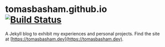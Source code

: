 # tomasbasham.github.io [![Build Status](https://travis-ci.com/tomasbasham/tomasbasham.github.io.svg?branch=master)](https://travis-ci.com/tomasbasham/tomasbasham.github.io)

A Jekyll blog to exhibit my experiences and personal projects. Find the site at
[https://tomasbasham.dev](https://tomasbasham.dev).
